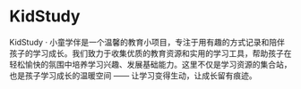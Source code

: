 # KidStudy
KidStudy · 小童学伴是一个温馨的教育小项目，专注于用有趣的方式记录和陪伴孩子的学习成长。我们致力于收集优质的教育资源和实用的学习工具，帮助孩子在轻松愉快的氛围中培养学习兴趣、发展基础能力。这里不仅是学习资源的集合站，也是孩子学习成长的温暖空间 —— 让学习变得生动，让成长留有痕迹。
